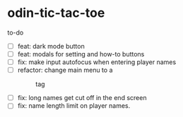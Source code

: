 # odin-tic-tac-toe

to-do

- [ ] feat: dark mode button
- [ ] feat: modals for setting and how-to buttons
- [ ] fix: make input autofocus when entering player names
- [ ] refactor: change main menu to a <menu> tag
- [ ] fix: long names get cut off in the end screen
- [ ] fix: name length limit on player names.
